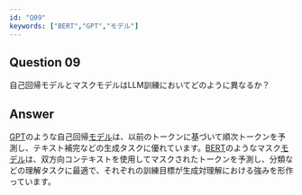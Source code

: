 ```yaml
---
id: "Q09"
keywords: ["BERT","GPT","モデル"]
---
```


## Question 09

自己回帰モデルとマスクモデルはLLM訓練においてどのように異なるか？

## Answer

[GPT](../keypoints/GPT.md?context=ai)のような自己回帰[モデル](../keypoints/モデル.md?context=ai)は、以前のトークンに基づいて順次トークンを予測し、テキスト補完などの生成タスクに優れています。[BERT](../keypoints/BERT.md?context=ai)のようなマスク[モデル](../keypoints/モデル.md?context=ai)は、双方向コンテキストを使用してマスクされたトークンを予測し、分類などの理解タスクに最適で、それぞれの訓練目標が生成対理解における強みを形作っています。
